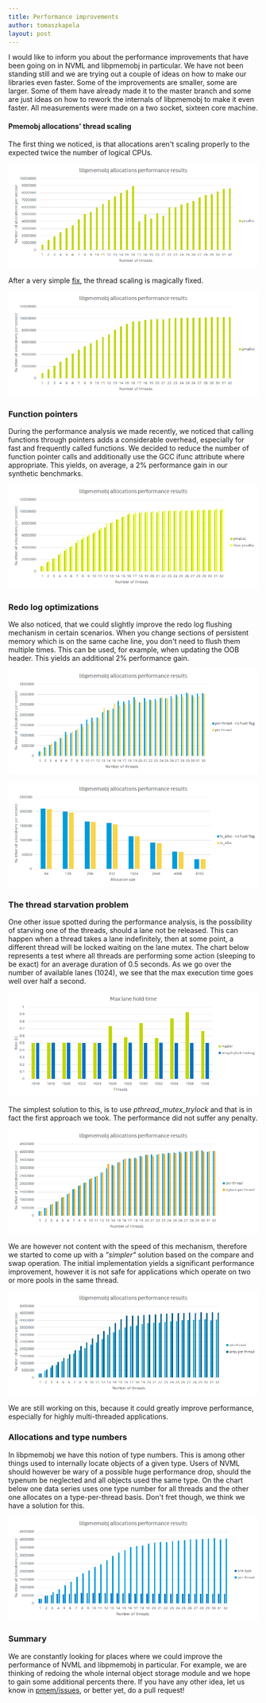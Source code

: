 ```yaml
---
title: Performance improvements
author: tomaszkapela
layout: post
---
```


I would like to inform you about the performance improvements that have been going on in NVML and libpmemobj in particular. We have not been standing still and we are trying out a couple of ideas on how to make our libraries even faster. Some of the improvements are smaller, some are larger. Some of them have already made it to the master branch and some are just ideas on how to rework the internals of libpmemobj to make it even faster. All measurements were made on a two socket, sixteen core machine.

#### Pmemobj allocations' thread scaling
The first thing we noticed, is that allocations aren't scaling properly to the expected twice the number of logical CPUs.

![pmalloc_threads_bad](/assets/pmalloc_threads_bad.png)

After a very simple [fix][a8ef08e9], the thread scaling is magically fixed.

![pmalloc_threads_good](/assets/pmalloc_threads_good.png)

### Function pointers
During the performance analysis we made recently, we noticed that calling functions through pointers adds a considerable overhead, especially for fast and frequently called functions. We decided to reduce the number of function pointer calls and additionally use the GCC ifunc attribute where appropriate. This yields, on average, a 2% performance gain in our synthetic benchmarks.

![pmalloc_ifunc](/assets/pmalloc_ifunc.png)

### Redo log optimizations
We also noticed, that we could slightly improve the redo log flushing mechanism in certain scenarios. When you change sections of persistent memory which is on the same cache line, you don't need to flush them multiple times. This can be used, for example, when updating the OOB header. This yields an additional 2% performance gain.

![redo_opt_threads](/assets/redo_opt_threads.png)

![redo_opt_sizes](/assets/redo_opt_sizes.png)

### The thread starvation problem
One other issue spotted during the performance analysis, is the possibility of starving one of the threads, should a lane not be released. This can happen when a thread takes a lane indefinitely, then at some point, a different thread will be locked waiting on the lane mutex. The chart below represents a test where all threads are performing some action (sleeping to be exact) for an average duration of 0.5 seconds. As we go over the number of available lanes (1024), we see that the max execution time goes well over half a second.

![lane_hold_starvation](/assets/lane_hold_starvation.png)

The simplest solution to this, is to use *pthread_mutex_trylock* and that is in fact the first approach we took. The performance did not suffer any penalty.

![trylock_lane_hold](/assets/trylock_lane_hold.png)

We are however not content with the speed of this mechanism, therefore we started to come up with a _"simpler"_ solution based on the compare and swap operation. The initial implementation yields a significant performance improvement, however it is not safe for applications which operate on two or more pools in the same thread.

![initial_array_lane_hold](/assets/initial_array_lane_hold.png)

We are still working on this, because it could greatly improve performance, especially for highly multi-threaded applications.

### Allocations and type numbers
In libpmemobj we have this notion of type numbers. This is among other things used to internally locate objects of a given type. Users of NVML should however be wary of a possible huge performance drop, should the typenum be neglected and all objects used the same type. On the chart below one data series uses one type number for all threads and the other one allocates on a type-per-thread basis. Don't fret though, we think we have a solution for this.

![tx_alloc_one_type_vs_per_thread](/assets/tx_alloc_one_type_vs_per_thread.png)

### Summary
We are constantly looking for places where we could improve the performance of NVML and libpmemobj in particular. For example, we are thinking of redoing the whole internal object storage module and we hope to gain some additional percents there. If you have any other idea, let us know in [pmem/issues][41493750], or better yet, do a pull request!

[41493750]: https://github.com/pmem/issues/issues "pmem/issues"
[f242534b]: http://pmem.io/2015/07/17/pmemcheck-basic.html "pmemcheck blog entry"
[efed04e3]: https://gcc.gnu.org/onlinedocs/gcc/Other-Builtins.html "__builtin_expect"
[a8ef08e9]: https://github.com/pmem/nvml/commit/5606aa41461cc0e7278bb059f1adae88ff6fbf04 "fix merge"
